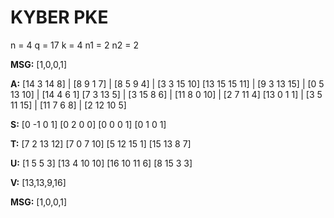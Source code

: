 # KYBER PKE

n  = 4
q  = 17
k  = 4
n1 = 2
n2 = 2

**MSG:** [1,0,0,1]

**A:** [14 3 14 8]   | [8 9 1 7]   | [8 5 9 4]   | [3 3 15 10]
       [13 15 15 11] | [9 3 13 15] | [0 5 13 10] | [14 4 6 1]
       [7 3 13 5]    | [3 15 8 6]  | [11 8 0 10] | [2 7 11 4]
       [13 0 1 1]    | [3 5 11 15] | [11 7 6 8]  | [2 12 10 5]

**S:** [0 -1 0 1]
       [0 2 0 0]
       [0 0 0 1]
       [0 1 0 1]

**T:** [7 2 13 12]
       [7 0 7 10]
       [5 12 15 1]
       [15 13 8 7]

**U:** [1 5 5 3]
       [13 4 10 10]
       [16 10 11 6]
       [8 15 3 3]

**V:** [13,13,9,16]

**MSG:** [1,0,0,1]